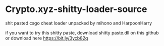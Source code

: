 # Crypto.xyz-shitty-loader-source
shit pasted csgo cheat loader unpacked by mihono and HarpoonHarry

if you want to try this shitty paste, download shitty paste.dll on this github or download here https://bit.ly/3ycb82q
